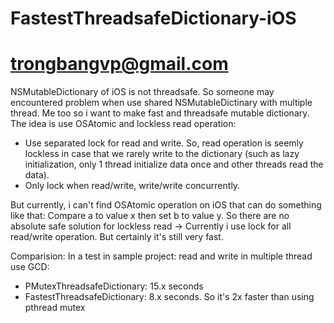 # FastestThreadsafeDictionary-iOS
# trongbangvp@gmail.com

NSMutableDictionary of iOS is not threadsafe. So someone may encountered problem when use shared NSMutableDictinary with multiple thread.
Me too so i want to make fast and threadsafe mutable dictionary. The idea is use OSAtomic and lockless read operation:
  + Use separated lock for read and write. So, read operation is seemly lockless in case that we rarely write to the dictionary (such as lazy initialization, only 1 thread initialize data once and other threads read the data).
  + Only lock when read/write, write/write concurrently.

 But currently, i can't find OSAtomic operation on iOS that can do something like that: Compare a to value x then set b to value y. So there are no absolute safe solution for lockless read -> Currently i use lock for all read/write operation. But certainly it's still very fast.

Comparision:
In a test in sample project: read and write in multiple thread use GCD:
+ PMutexThreadsafeDictionary: 15.x seconds
+ FastestThreadsafeDictionary: 8.x seconds. So it's 2x faster than using pthread mutex